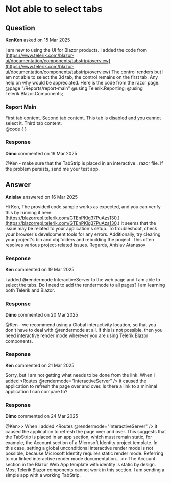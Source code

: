 # Not able to select tabs

## Question

**KenKen** asked on 15 Mar 2025

I am new to using the UI for Blazor products. I added the code from [https://www.telerik.com/blazor-ui/documentation/components/tabstrip/overview](https://www.telerik.com/blazor-ui/documentation/components/tabstrip/overview) The control renders but I am not able to select the 3d tab, the control remains on the first tab. Any help on why would be appreciated. Here is the code from the razor page. @page "/Reports/report-main" @using Telerik.Reporting; @using Telerik.Blazor.Components; <h3>Report Main</h3> <!-- Tabs --> <div> <TelerikTabStrip> <TabStripTab Title="First"> First tab content. </TabStripTab> <TabStripTab Title="Second" Disabled="true"> Second tab content. This tab is disabled and you cannot select it. </TabStripTab> <TabStripTab Title="Third"> Third tab content. </TabStripTab> </TelerikTabStrip> </div> @code { }

### Response

**Dimo** commented on 19 Mar 2025

@Ken - make sure that the TabStrip is placed in an interactive . razor file. If the problem persists, send me your test app.

## Answer

**Anislav** answered on 16 Mar 2025

Hi Ken, The provided code sample works as expected, and you can verify this by running it here: [https://blazorrepl.telerik.com/GTEnPKlg37PuAzs130.](https://blazorrepl.telerik.com/GTEnPKlg37PuAzs130.) It seems that the issue may be related to your application's setup. To troubleshoot, check your browser's development tools for any errors. Additionally, try clearing your project's bin and obj folders and rebuilding the project. This often resolves various project-related issues. Regards, Anislav Atanasov

### Response

**Ken** commented on 19 Mar 2025

I added @rendermode InteractiveServer to the web page and I am able to select the tabs. Do I need to add the rendermode to all pages? I am learning both Telerik and Blazor.

### Response

**Dimo** commented on 20 Mar 2025

@Ken - we recommend using a Global interactivity location, so that you don't have to deal with @rendermode at all. If this is not possible, then you need interactive render mode wherever you are using Telerik Blazor components.

### Response

**Ken** commented on 21 Mar 2025

Sorry, but I am not getting what needs to be done from the link. When I added <Routes @rendermode="InteractiveServer" /> it caused the application to refresh the page over and over. Is there a link to a minimal application I can compare to?

### Response

**Dimo** commented on 24 Mar 2025

@Ken>> When I added <Routes @rendermode="InteractiveServer" /> it caused the application to refresh the page over and over. This suggests that the TabStrip is placed in an app section, which must remain static, for example, the Account section of a Microsoft Identity project template. In this case, setting a global unconditional interactive render mode is not possible, because Microsoft Identity requires static render mode. Referring to our linked interactive render mode documentation....>> The Account section in the Blazor Web App template with identity is static by design. Most Telerik Blazor components cannot work in this section. I am sending a simple app with a working TabStrip.
